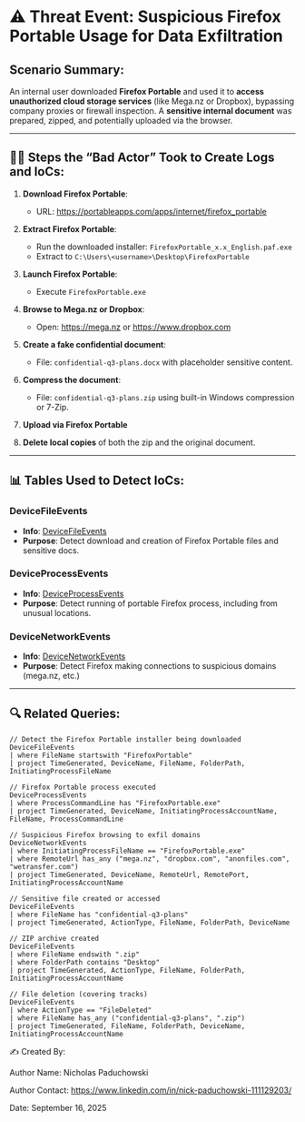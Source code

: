 # ⚠️ Threat Event: Suspicious Firefox Portable Usage for Data Exfiltration

## Scenario Summary:
An internal user downloaded **Firefox Portable** and used it to **access unauthorized cloud storage services** (like Mega.nz or Dropbox), bypassing company proxies or firewall inspection. A **sensitive internal document** was prepared, zipped, and potentially uploaded via the browser.

---

## 🧑‍💻 Steps the “Bad Actor” Took to Create Logs and IoCs:

1. **Download Firefox Portable**:
   - URL: https://portableapps.com/apps/internet/firefox_portable

2. **Extract Firefox Portable**:
   - Run the downloaded installer: `FirefoxPortable_x.x_English.paf.exe`
   - Extract to `C:\Users\<username>\Desktop\FirefoxPortable`

3. **Launch Firefox Portable**:
   - Execute `FirefoxPortable.exe`

4. **Browse to Mega.nz or Dropbox**:
   - Open: https://mega.nz or https://www.dropbox.com

5. **Create a fake confidential document**:
   - File: `confidential-q3-plans.docx` with placeholder sensitive content.

6. **Compress the document**:
   - File: `confidential-q3-plans.zip` using built-in Windows compression or 7-Zip.

7. **Upload via Firefox Portable**

8. **Delete local copies** of both the zip and the original document.

---

## 📊 Tables Used to Detect IoCs:

### DeviceFileEvents
- **Info**: [DeviceFileEvents](https://learn.microsoft.com/en-us/defender-xdr/advanced-hunting-devicefileevents-table)
- **Purpose**: Detect download and creation of Firefox Portable files and sensitive docs.

### DeviceProcessEvents
- **Info**: [DeviceProcessEvents](https://learn.microsoft.com/en-us/defender-xdr/advanced-hunting-deviceprocessevents-table)
- **Purpose**: Detect running of portable Firefox process, including from unusual locations.

### DeviceNetworkEvents
- **Info**: [DeviceNetworkEvents](https://learn.microsoft.com/en-us/defender-xdr/advanced-hunting-devicenetworkevents-table)
- **Purpose**: Detect Firefox making connections to suspicious domains (mega.nz, etc.)

---

## 🔍 Related Queries:

```kusto
// Detect the Firefox Portable installer being downloaded
DeviceFileEvents
| where FileName startswith "FirefoxPortable"
| project TimeGenerated, DeviceName, FileName, FolderPath, InitiatingProcessFileName

// Firefox Portable process executed
DeviceProcessEvents
| where ProcessCommandLine has "FirefoxPortable.exe"
| project TimeGenerated, DeviceName, InitiatingProcessAccountName, FileName, ProcessCommandLine

// Suspicious Firefox browsing to exfil domains
DeviceNetworkEvents
| where InitiatingProcessFileName == "FirefoxPortable.exe"
| where RemoteUrl has_any ("mega.nz", "dropbox.com", "anonfiles.com", "wetransfer.com")
| project TimeGenerated, DeviceName, RemoteUrl, RemotePort, InitiatingProcessAccountName

// Sensitive file created or accessed
DeviceFileEvents
| where FileName has "confidential-q3-plans"
| project TimeGenerated, ActionType, FileName, FolderPath, DeviceName

// ZIP archive created
DeviceFileEvents
| where FileName endswith ".zip"
| where FolderPath contains "Desktop"
| project TimeGenerated, ActionType, FileName, FolderPath, InitiatingProcessAccountName

// File deletion (covering tracks)
DeviceFileEvents
| where ActionType == "FileDeleted"
| where FileName has_any ("confidential-q3-plans", ".zip")
| project TimeGenerated, FileName, FolderPath, DeviceName, InitiatingProcessAccountName

```

✍️ Created By:

Author Name: Nicholas Paduchowski

Author Contact: https://www.linkedin.com/in/nick-paduchowski-111129203/

Date: September 16, 2025

